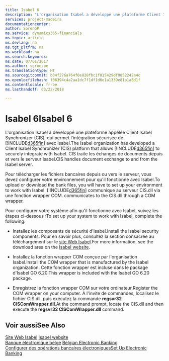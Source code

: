 ```yaml
---
title: Isabel 6
description: "L'organisation Isabel a développé une plateforme Client Isabel Synchronizer (CIS) qui permet à [!INCLUDE[d365fin](../../includes/d365fin_md.md)] de s'intégrer en toute sécurité à Isabel. CIS gère l'échange de documents vers et depuis le serveur Isabel."
services: project-madeira
documentationcenter: 
author: SorenGP
ms.service: dynamics365-financials
ms.topic: article
ms.devlang: na
ms.tgt_pltfrm: na
ms.workload: na
ms.search.keywords: 
ms.date: 07/01/2017
ms.author: sgroespe
ms.translationtype: HT
ms.sourcegitcommit: b34f276a764f0e828fbc1f015429df9852242a4c
ms.openlocfilehash: f06394c4a2aa1dc7f1df1d6e1a1339e81a1a8d1f
ms.contentlocale: fr-be
ms.lasthandoff: 03/22/2018

---
```

# <a name="isabel-6"></a><span data-ttu-id="dce64-104">Isabel 6</span><span class="sxs-lookup"><span data-stu-id="dce64-104">Isabel 6</span></span>
<span data-ttu-id="dce64-105">L'organisation Isabel a développé une plateforme appelée Client Isabel Synchronizer (CIS), qui permet l'intégration sécurisée de [!INCLUDE[d365fin](../../includes/d365fin_md.md)] avec Isabel.</span><span class="sxs-lookup"><span data-stu-id="dce64-105">The Isabel organization has developed a Client Isabel Synchronizer (CIS) platform that allows [!INCLUDE[d365fin](../../includes/d365fin_md.md)] to securely integrate with Isabel.</span></span> <span data-ttu-id="dce64-106">CIS traite les échanges de documents depuis et vers le serveur Isabel.</span><span class="sxs-lookup"><span data-stu-id="dce64-106">CIS handles document exchange to and from the Isabel server.</span></span>  

<span data-ttu-id="dce64-107">Pour télécharger les fichiers bancaires depuis ou vers le serveur, vous devez configurer votre environnement pour qu'il fonctionne avec Isabel.</span><span class="sxs-lookup"><span data-stu-id="dce64-107">To upload or download the bank files, you will have to set up your environment to work with Isabel.</span></span> [!INCLUDE[d365fin](../../includes/d365fin_md.md)]<span data-ttu-id="dce64-108"> communique au serveur CIS.dll via une fonction wrapper COM.</span><span class="sxs-lookup"><span data-stu-id="dce64-108"> communicates to the CIS.dll through a COM wrapper.</span></span>  

<span data-ttu-id="dce64-109">Pour configurer votre système afin qu'il fonctionne avec Isabel, suivez les étapes ci-dessous :</span><span class="sxs-lookup"><span data-stu-id="dce64-109">To set up your system to work with Isabel, complete the following:</span></span>  

- <span data-ttu-id="dce64-110">Installez les composants de sécurité d'Isabel.</span><span class="sxs-lookup"><span data-stu-id="dce64-110">Install the Isabel security components.</span></span> <span data-ttu-id="dce64-111">Pour en savoir plus, consultez la section consacrée au téléchargement sur le [site Web Isabel](http://go.microsoft.com/fwlink/?LinkId=210323).</span><span class="sxs-lookup"><span data-stu-id="dce64-111">For more information, see the download area on the [Isabel website](http://go.microsoft.com/fwlink/?LinkId=210323).</span></span>  

- <span data-ttu-id="dce64-112">Installez la fonction wrapper COM conçue par l'organisation Isabel.</span><span class="sxs-lookup"><span data-stu-id="dce64-112">Install the COM wrapper that is manufactured by the Isabel organization.</span></span> <span data-ttu-id="dce64-113">Cette fonction wrapper est incluse dans le package d'Isabel GO 6.20.</span><span class="sxs-lookup"><span data-stu-id="dce64-113">This wrapper is included with the Isabel GO 6.20 package.</span></span>  

- <span data-ttu-id="dce64-114">Enregistrez la fonction wrapper COM sur votre ordinateur.</span><span class="sxs-lookup"><span data-stu-id="dce64-114">Register the COM wrapper on your computer.</span></span> <span data-ttu-id="dce64-115">À l'invite de commandes, localisez le fichier CIS.dll, puis exécutez la commande **regsvr32 CISComWrapper.dll**.</span><span class="sxs-lookup"><span data-stu-id="dce64-115">At the command prompt, locate the CIS.dll and then execute the **regsvr32 CISComWrapper.dll** command.</span></span>  

## <a name="see-also"></a><span data-ttu-id="dce64-116">Voir aussi</span><span class="sxs-lookup"><span data-stu-id="dce64-116">See Also</span></span>  
 <span data-ttu-id="dce64-117">[Site Web Isabel](http://go.microsoft.com/fwlink/?LinkId=210323) </span><span class="sxs-lookup"><span data-stu-id="dce64-117">[Isabel website](http://go.microsoft.com/fwlink/?LinkId=210323) </span></span>  
 <span data-ttu-id="dce64-118">[Banque électronique belge](belgian-electronic-banking.md) </span><span class="sxs-lookup"><span data-stu-id="dce64-118">[Belgian Electronic Banking](belgian-electronic-banking.md) </span></span>  
 [<span data-ttu-id="dce64-119">Configurer des opérations bancaires électroniques</span><span class="sxs-lookup"><span data-stu-id="dce64-119">Set Up Electronic Banking</span></span>](how-to-set-up-electronic-banking.md)


